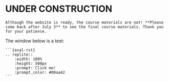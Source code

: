 # UNDER CONSTRUCTION

```{warning}
Although the website is ready, the course materials are not! **Please come back after July 3** to see the final course materials. Thank you for your patience.
```

The window below is a test:

    ```{eval-rst}
    .. replite::
        :width: 100%
        :height: 500px
        :prompt: Click me!
        :prompt_color: #00aa42
    ```